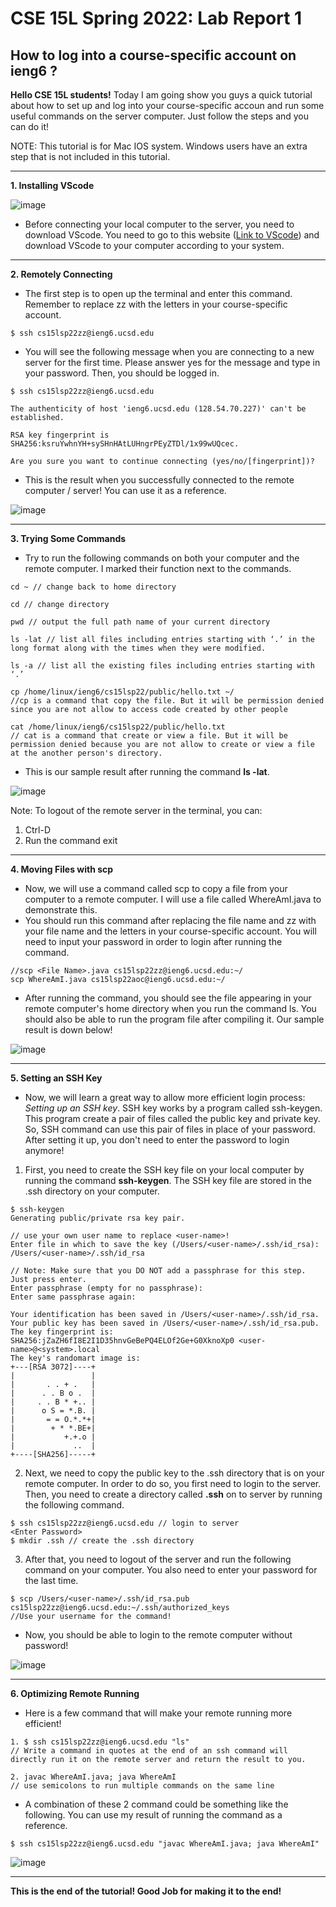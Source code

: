 # CSE 15L Spring 2022: Lab Report 1
## How to log into a course-specific account on ieng6 ?

**Hello CSE 15L students!** Today I am going show you guys a quick tutorial about how to set up and log into your course-specific accoun and run some useful commands on the server computer. Just follow the steps and you can do it!  

NOTE: This tutorial is for Mac IOS system. Windows users have an extra step that is not included in this tutorial.

---

**1. Installing VScode**

![image](1.png)

- Before connecting your local computer to the server, you need to download VScode. You need to go to this website ([Link to VScode](https://code.visualstudio.com/)) and download VScode to your computer according to your system. 

---

**2. Remotely Connecting**
 
- The first step is to open up the terminal and enter this command. Remember to replace zz with the letters in your course-specific account. 

```
$ ssh cs15lsp22zz@ieng6.ucsd.edu
```
- You will see the following message when you are connecting to a new server for the first time. Please answer yes for the message and type in your password. Then, you should be logged in.

```
$ ssh cs15lsp22zz@ieng6.ucsd.edu

The authenticity of host 'ieng6.ucsd.edu (128.54.70.227)' can't be established.

RSA key fingerprint is SHA256:ksruYwhnYH+sySHnHAtLUHngrPEyZTDl/1x99wUQcec.

Are you sure you want to continue connecting (yes/no/[fingerprint])?
```
- This is the result when you successfully connected to the remote computer / server! You can use it as a reference. 

![image](2.png)

---

**3. Trying Some Commands**
- Try to run the following commands on both your computer and the remote computer. I marked their function next to the commands.

```
cd ~ // change back to home directory

cd // change directory

pwd // output the full path name of your current directory

ls -lat // list all files including entries starting with ‘.’ in the long format along with the times when they were modified.

ls -a // list all the existing files including entries starting with ‘.’

cp /home/linux/ieng6/cs15lsp22/public/hello.txt ~/ 
//cp is a command that copy the file. But it will be permission denied since you are not allow to access code created by other people

cat /home/linux/ieng6/cs15lsp22/public/hello.txt 
// cat is a command that create or view a file. But it will be permission denied because you are not allow to create or view a file at the another person's directory.
```

- This is our sample result after running the command **ls -lat**.

![image](3.png)

Note: To logout of the remote server in the terminal, you can: 
1. Ctrl-D
1. Run the command exit

---

**4. Moving Files with scp**
- Now, we will use a command called scp to copy a file from your computer to a remote computer. I will use a file called WhereAmI.java to demonstrate this.
- You should run this command after replacing the file name and zz with your file name and the letters in your course-specific account. You will need to input your password in order to login after running the command. 
```
//scp <File Name>.java cs15lsp22zz@ieng6.ucsd.edu:~/
scp WhereAmI.java cs15lsp22aoc@ieng6.ucsd.edu:~/
```
- After running the command, you should see the file appearing in your remote computer's home directory when you run the command ls. You should also be able to run the program file after compiling it. Our sample result is down below!

![image](4.png)

---

**5. Setting an SSH Key**
- Now, we will learn a great way to allow more efficient login process: *Setting up an SSH key*. SSH key works by a program called ssh-keygen. This program create a pair of files called the public key and private key. So, SSH command can use this pair of files in place of your password. After setting it up, you don't need to enter the password to login anymore!   

1. First, you need to create the SSH key file on your local computer by running the command **ssh-keygen**. The SSH key file are stored in the .ssh directory on your computer.

```
$ ssh-keygen
Generating public/private rsa key pair.

// use your own user name to replace <user-name>!
Enter file in which to save the key (/Users/<user-name>/.ssh/id_rsa): /Users/<user-name>/.ssh/id_rsa

// Note: Make sure that you DO NOT add a passphrase for this step. Just press enter.
Enter passphrase (empty for no passphrase): 
Enter same passphrase again: 

Your identification has been saved in /Users/<user-name>/.ssh/id_rsa.
Your public key has been saved in /Users/<user-name>/.ssh/id_rsa.pub.
The key fingerprint is:
SHA256:jZaZH6fI8E2I1D35hnvGeBePQ4ELOf2Ge+G0XknoXp0 <user-name>@<system>.local
The key's randomart image is:
+---[RSA 3072]----+
|                 |
|       . . + .   |
|      . . B o .  |
|     . . B * +.. |
|      o S = *.B. |
|       = = O.*.*+|
|        + * *.BE+|
|           +.+.o |
|             ..  |
+----[SHA256]-----+
```
2. Next, we need to copy the public key to the .ssh directory that is on your remote computer. In order to do so, you first need to login to the server. Then, you need to create a directory called **.ssh** on to server by running the following command.  
```
$ ssh cs15lsp22zz@ieng6.ucsd.edu // login to server
<Enter Password>
$ mkdir .ssh // create the .ssh directory
```
3. After that, you need to logout of the server and run the following command on your computer. You also need to enter your password for the last time. 
```
$ scp /Users/<user-name>/.ssh/id_rsa.pub cs15lsp22zz@ieng6.ucsd.edu:~/.ssh/authorized_keys
//Use your username for the command!
```
- Now, you should be able to login to the remote computer without password!

![image](5.png)

---

**6. Optimizing Remote Running**
- Here is a few command that will make your remote running more efficient!
```
1. $ ssh cs15lsp22zz@ieng6.ucsd.edu "ls"
// Write a command in quotes at the end of an ssh command will directly run it on the remote server and return the result to you.

2. javac WhereAmI.java; java WhereAmI
// use semicolons to run multiple commands on the same line
```
- A combination of these 2 command could be something like the following. You can use my result of running the command as a reference.
```
$ ssh cs15lsp22zz@ieng6.ucsd.edu "javac WhereAmI.java; java WhereAmI"
```

![image](6.png)

---

**This is the end of the tutorial! Good Job for making it to the end!**